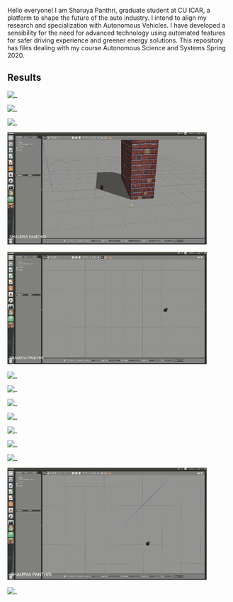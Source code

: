 Hello everyone!
I am Sharuya Panthri, graduate student at CU ICAR, a platform to shape the future of the auto industry.
I intend to align my research and specialization with Autonomous Vehicles. 
I have developed a sensibility for the need for advanced technology using automated features for safer driving experience and greener energy solutions. 
This repository has files dealing with my course Autonomous Science and Systems Spring 2020.


## Results

![_](https://github.com/spanthr/ADAS_ROS_Differential_Drive_Robot/blob/master/Images/8.gif)


![_](https://github.com/spanthr/ADAS_ROS_Differential_Drive_Robot/blob/master/Images/9.gif)



![_](https://github.com/spanthr/ADAS_ROS_Differential_Drive_Robot/blob/master/Images/10.gif)


![_](https://github.com/spanthr/ADAS_ROS_Differential_Drive_Robot/blob/master/Images/11.gif)


![_](https://github.com/spanthr/ADAS_ROS_Differential_Drive_Robot/blob/master/Images/12.gif)


![_](https://github.com/spanthr/ADAS_ROS_Differential_Drive_Robot/blob/master/Images/13.gif)


![_](https://github.com/spanthr/ADAS_ROS_Differential_Drive_Robot/blob/master/Images/1.gif)


![_](https://github.com/spanthr/ADAS_ROS_Differential_Drive_Robot/blob/master/Images/2.gif)

![_](https://github.com/spanthr/ADAS_ROS_Differential_Drive_Robot/blob/master/Images/3.gif)


![_](https://github.com/spanthr/ADAS_ROS_Differential_Drive_Robot/blob/master/Images/4.gif)


![_](https://github.com/spanthr/ADAS_ROS_Differential_Drive_Robot/blob/master/Images/5.gif)


![_](https://github.com/spanthr/ADAS_ROS_Differential_Drive_Robot/blob/master/Images/6.gif)


![_](https://github.com/spanthr/ADAS_ROS_Differential_Drive_Robot/blob/master/Images/7.gif)







![_](https://github.com/spanthr/ADAS_ROS_Differential_Drive_Robot/blob/master/Images/videotogif_2020.11.02_17.53.55.gif)
